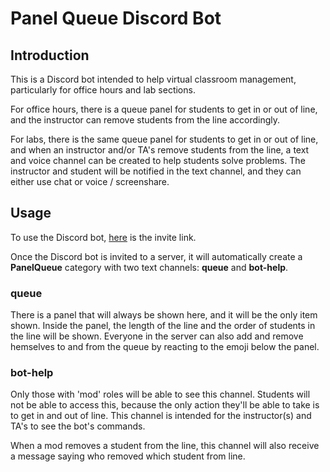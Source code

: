 # Panel Queue Discord Bot

## Introduction
This is a Discord bot intended to help virtual classroom management, particularly for office hours and lab sections.

For office hours, there is a queue panel for students to get in or out of line, and the instructor can remove students from the line accordingly. 

For labs, there is the same queue panel for students to get in or out of line, and when an instructor and/or TA's remove students from the line, a text and voice channel can be created to help students solve problems. The instructor and student will be notified in the text channel, and they can either use chat or voice / screenshare.

## Usage
To use the Discord bot, [here](https://discord.com/api/oauth2/authorize?client_id=735918166470819850&permissions=8272&scope=bot) is the invite link.

Once the Discord bot is invited to a server, it will automatically create a **PanelQueue** category with two text channels: **queue** and **bot-help**.

### queue
There is a panel that will always be shown here, and it will be the only item shown. Inside the panel, the length of the line and the order of students in the line will be shown. Everyone in the server can also add and remove hemselves to and from the queue by reacting to the emoji below the panel.

### bot-help
Only those with 'mod' roles will be able to see this channel. Students will not be able to access this, because the only action they'll be able to take is to get in and out of line. This channel is intended for the instructor(s) and TA's to see the bot's commands.

When a mod removes a student from the line, this channel will also receive a message saying who removed which student from line.
